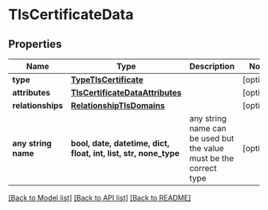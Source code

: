 # TlsCertificateData


## Properties
Name | Type | Description | Notes
------------ | ------------- | ------------- | -------------
**type** | [**TypeTlsCertificate**](TypeTlsCertificate.md) |  | [optional] 
**attributes** | [**TlsCertificateDataAttributes**](TlsCertificateDataAttributes.md) |  | [optional] 
**relationships** | [**RelationshipTlsDomains**](RelationshipTlsDomains.md) |  | [optional] 
**any string name** | **bool, date, datetime, dict, float, int, list, str, none_type** | any string name can be used but the value must be the correct type | [optional]

[[Back to Model list]](../README.md#documentation-for-models) [[Back to API list]](../README.md#documentation-for-api-endpoints) [[Back to README]](../README.md)


